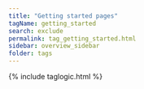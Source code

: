 ```yaml
---
title: "Getting started pages"
tagName: getting_started
search: exclude
permalink: tag_getting_started.html
sidebar: overview_sidebar
folder: tags
---
```

{% include taglogic.html %}

